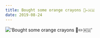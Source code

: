 ```yaml
---
title: Bought some orange crayons 🙂✏️🇭🇺
date: 2019-08-24
---
```


!['Bought some orange crayons 🙂✏️🇭🇺'](/106Boughtsomeorangecrayons--------4.jpg)

